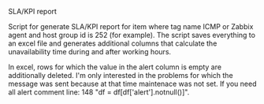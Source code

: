 SLA/KPI report

Script for generate SLA/KPI report for item where tag name ICMP or Zabbix agent and host group id is 252 (for example).
The script saves everything to an excel file and generates additional columns that calculate the unavailability time during and after working hours.

In excel, rows for which the value in the alert column is empty are additionally deleted. I'm only interested in the problems for which the message was sent because at that time maintenace was not set.
If you need all alert comment line: 148 "df = df[df['alert'].notnull()]".
